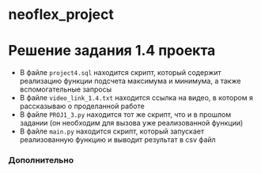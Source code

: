 # neoflex_project

# Решение задания 1.4 проекта

- В файле ```project4.sql``` находится скрипт, который содержит реализацию функции подсчета максимума и минимума, а также вспомогательные запросы
- В файле ```video_link_1.4.txt``` находится ссылка на видео, в котором я рассказываю о проделанной работе
- В файле ```PROJ1_3.py``` находится тот же скрипт, что и в прошлом задании (он необходим для вызова уже реализованной функции)
- В файле ```main.py``` находится скрипт, который запускает реализованную функцию и выводит результат в csv файл

### Дополнительно
